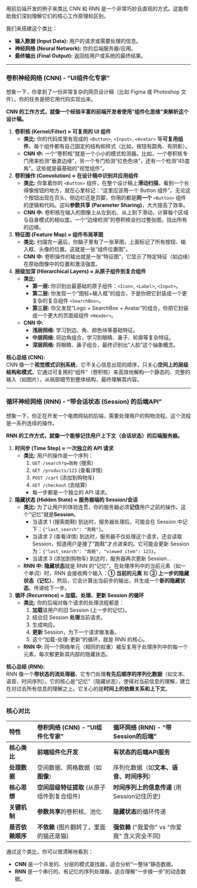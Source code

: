 用前后端开发的例子来类比 CNN 和 RNN 是一个非常巧妙且直观的方式。这能帮助我们深刻理解它们的核心工作原理和区别。

我们来搭建这个类比：

+ **输入数据 (Input Data):** 用户的请求或需要处理的信息。
+ **神经网络 (Neural Network):** 你的后端服务器/应用。
+ **最终输出 (Final Output):** 返回给用户或系统的最终结果。

---

### 卷积神经网络 (CNN) - “UI组件化专家”
想象一下，你拿到了一份非常复杂的网页设计稿（比如 Figma 或 Photoshop 文件），你的任务是把它用代码实现出来。

**CNN 的工作方式，就像一个经验丰富的前端开发者使用“组件化思维”来解析这个设计稿。**

1. **卷积核 (Kernel/Filter) ≈ 可复用的 UI 组件**
    - **类比:** 你的代码库里有现成的 `<Button>`, `<Input>`, `<Avatar>` 等**可复用组件**。每个组件都有自己固定的结构和样式（比如，按钮有圆角、有阴影）。
    - **CNN 中:** 一个“卷积核”就是一个小小的模式检测器。比如，一个卷积核专门用来检测“垂直边缘”，另一个专门检测“红色色块”，还有一个检测“45度角”。这些就是最基础的“视觉组件”。
2. **卷积操作 (Convolution) ≈ 在设计稿中识别并应用组件**
    - **类比:** 你拿着你的 `<Button>` 组件，在整个设计稿上**滑动扫描**，看到一个长得像按钮的地方，就在心里标记：“这里应该用一个 Button 组件”。无论这个按钮出现在页头、侧边栏还是页脚，你用的都是**同一个** `<Button>` 组件的逻辑和代码。这叫**参数共享 (Parameter Sharing)**，大大提高了效率。
    - **CNN 中:** 卷积核在输入的图像上从左到右、从上到下滑动，计算每个区域与自身模式的相似度。一个“边缘检测”的卷积核会扫过整张图，找出所有的边缘。
3. **特征图 (Feature Map) ≈ 组件布局草图**
    - **类比:** 扫描完一遍后，你脑子里有了一张草图，上面标记了所有按钮、输入框、头像的位置。这就是一张“组件位置图”。
    - **CNN 中:** 卷积操作的输出就是一张“特征图”，它显示了特定特征（如边缘）在原始图像中的位置和激活强度。
4. **层级加深 (Hierarchical Layers) ≈ 从原子组件到复合组件**
    - **类比:**
        * **第一层:** 你识别出最基础的原子组件：`<Icon>`, `<Label>`, `<Input>`。
        * **第二层:** 你发现一个“图标+输入框”的组合，于是你把它封装成一个更复杂的复合组件 `<SearchBox>`。
        * **第三层:** 你又发现“Logo + SearchBox + Avatar”的组合，你把它封装成一个更大的页面级组件 `<Header>`。
    - **CNN 中:**
        * **浅层网络:** 学习到边、角、颜色块等基础特征。
        * **中层网络:** 将边角组合，学习到眼睛、鼻子、轮廓等复杂特征。
        * **深层网络:** 将眼睛、鼻子组合，最终识别出“人脸”这个抽象概念。

**核心总结 (CNN):**  
CNN 像一个**视觉模式识别系统**，它不关心信息出现的顺序，只关心**空间上的层级结构和模式**。它通过可复用的“组件”（卷积核）来高效地解构一个静态的、完整的输入（如图片），从局部细节到整体结构，最终理解其内容。

---

### 循环神经网络 (RNN) - “带会话状态 (Session) 的后端API”
想象一下，你正在开发一个电商网站的后端，需要处理用户的购物流程。这个流程是一系列连续的操作。

**RNN 的工作方式，就像一个能够记住用户上下文（会话状态）的后端服务器。**

1. **时间步 (Time Step) ≈ 一次独立的 API 请求**
    - **类比:** 用户的操作是一个序列：
        1. `GET /search?q=跑鞋` (搜索)
        2. `GET /products/123` (查看详情)
        3. `POST /cart` (添加到购物车)
        4. `GET /checkout` (去结算)
        * 每一步都是一个独立的 API 请求。
2. **隐藏状态 (Hidden State) ≈ 服务器端的 Session/会话**
    - **类比:** 为了让用户的体验连贯，你的服务器必须**记住**用户之前的操作。这个“记忆”就是**Session**。
        * 当请求 1 (搜索跑鞋) 到达时，服务器处理后，可能会在 Session 中记下：`{"last_search": "跑鞋"}`。
        * 当请求 2 (查看详情) 到达时，服务器不仅处理这个请求，还会读取 Session，知道用户是搜了“跑鞋”才点进来的。它可能会更新 Session 为：`{"last_search": "跑鞋", "viewed_item": 123}`。
        * 当请求 3 (添加到购物车) 到达时，服务器再次更新 Session…
    - **RNN 中:** **隐藏状态**就是 RNN 的“记忆”。在处理序列中的当前元素（如一个单词）时，RNN 会接收两个输入：**① 当前的元素** 和 **② 上一步的隐藏状态（记忆）**。然后，它会计算出当前步的输出，并生成一个**新的隐藏状态**，传递给下一步。
3. **循环 (Recurrence) ≈ 加载、处理、更新 Session 的循环**
    - **类比:** 你的后端对每个请求的处理流程都是：
        1. **加载**该用户的旧 Session (上一步的记忆)。
        2. 结合旧 Session **处理**当前请求。
        3. 生成响应。
        4. **更新** Session，为下一个请求做准备。
        5. 这个“加载-处理-更新”的循环，就是 RNN 的核心。
    - **RNN 中:** 同一个网络单元（相同的权重）被反复用于处理序列中的每一个元素，每次都更新其内部的隐藏状态。

**核心总结 (RNN):**  
RNN 像一个**带状态的流处理器**，它专门处理**有先后顺序的序列化数据**（如文本、语音、时间序列）。它的核心是“记忆”（隐藏状态），使得对当前信息的理解，建立在对过去所有信息的理解之上。它关心的是**时间上的依赖关系和上下文**。

---

### 核心对比
| 特性 | 卷积网络 (CNN) - “UI组件化专家” | 循环网络 (RNN) - “带Session的后端” |
| :--- | :--- | :--- |
| **核心类比** | **前端组件化开发** | **有状态的后端API服务** |
| **处理数据** | 空间数据、网格数据（如**图像**） | 序列化数据（如**文本、语音、时间序列**） |
| **核心思想** | **空间层级特征提取** (从原子组件到复合组件) | **时间序列上的信息传递** (用Session记住历史) |
| **关键机制** | **参数共享**的卷积核、池化 | **隐藏状态**的循环传递 |
| **是否依赖顺序** | **不依赖** (图片翻转了，里面的猫还是猫) | **强依赖** ("我爱你" vs "你爱我" 含义完全不同) |


通过这个类比，你可以很清晰地看到：

+ **CNN** 是一个并发的、分层的模式查找器，适合分析“一整块”静态数据。
+ **RNN** 是一个串行的、有记忆的序列处理器，适合理解“一步接一步”的动态数据。

